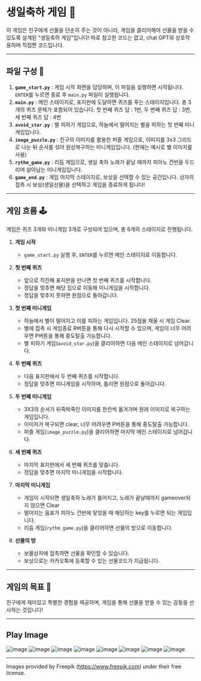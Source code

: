 # 생일축하 게임 🎉

이 게임은 친구에게 선물을 단순히 주는 것이 아니라, 게임을 클리어해야 선물을 받을 수 있도록 설계된 "생일축하 게임"입니다!
따로 참고한 코드는 없고, chat GPT와 상호작용하며 직접짠 코드입니다.

---

## 파일 구성 📂

1. **`game_start.py`** : 게임 시작 화면을 담당하며, 이 파일을 실행하면 시작됩니다. `ENTER`를 누르면 종료 후 `main.py` 파일이 실행됩니다.
2. **`main.py`** : 메인 스테이지로, 표지판에 도달하면 퀴즈를 푸는 스테이지입니다. 총 3개의 퀴즈 문제가 포함되어 있습니다. 첫 번째 퀴즈 답 : 1번, 두 번째 퀴즈 답 : 3번, 세 번째 퀴즈 답 : 4번
3. **`avoid_star.py`** : 별 피하기 게임으로, 하늘에서 떨어지는 별을 피하는 첫 번째 미니게임입니다.
4. **`image_puzzle.py`** : 친구의 이미지를 활용한 퍼즐 게임으로, 이미지를 3x3 그리드로 나눈 뒤 순서를 섞어 원상복구하는 미니게임입니다. (현재는 예시로 별 이미지를 사용)
5. **`rythm_game.py`** : 리듬 게임으로, 생일 축하 노래가 끝날 때까지 피아노 건반을 두드리며 살아남는 미니게임입니다.
6. **`game_end.py`** : 게임 마지막 스테이지로, 보상을 선택할 수 있는 공간입니다. 상자의 접촉 시 보상(생일선물)을 선택하고 게임을 종료하게 됩니다!

---

## 게임 흐름 🕹️

게임은 퀴즈 3개와 미니게임 3개로 구성되어 있으며, 총 6개의 스테이지로 진행됩니다.

1. **게임 시작**
   - `game_start.py` 실행 후, `ENTER`를 누르면 메인 스테이지로 이동합니다.

2. **첫 번째 퀴즈**
   - 앞으로 직진해 표지판을 만나면 첫 번째 퀴즈를 시작합니다.
   - 정답을 맞추면 해당 집으로 이동해 미니게임을 시작합니다.
   - 정답을 맞추지 못하면 원점으로 돌아갑니다.

3. **첫 번째 미니게임**
   - 하늘에서 별이 떨어지고 이를 피하는 게임입니다. 25점을 채울 시 게임 Clear.
   - 별에 접촉 시 게임종료 R버튼을 통해 다시 시작할 수 있으며, 게임이 너무 어려우면 P버튼을 통해 중도탈출 가능합니다.
   - 별 피하기 게임(`avoid_star.py`)을 클리어하면 다음 메인 스테이지로 넘어갑니다.

4. **두 번째 퀴즈**
   - 다음 표지판에서 두 번째 퀴즈를 시작합니다.
   - 정답을 맞추면 미니게임을 시작하며, 틀리면 원점으로 돌아갑니다.

5. **두 번째 미니게임**
   - 3X3의 순서가 뒤죽박죽인 이미지를 한칸씩 옮겨가며 원래 이미지로 복구하는 게임입니다.
   - 이미지가 복구되면 clear, 너무 어려우면 P버튼을 통해 중도탈출 가능합니다.
   - 퍼즐 게임(`image_puzzle.py`)을 클리어하면 마지막 메인 스테이지로 넘어갑니다.

7. **세 번째 퀴즈**
   - 마지막 표지판에서 세 번째 퀴즈를 맞춥니다.
   - 정답을 맞추면 마지막 미니게임을 시작합니다.

8. **마지막 미니게임**
   - 게임이 시작되면 생일축하 노래가 틀어지고, 노래가 끝날때까지 gameover되지 않으면 Clear
   - 떨어지는 음표가 피아노 건반에 닿았을 때 해당하는 key를 누르면 되는 게임입니다.
   - 리듬 게임(`rythm_game.py`)을 클리어하면 선물의 방으로 이동합니다.

9. **선물의 방**
   - 보물상자에 접촉하면 선물을 확인할 수 있습니다.
   - 보상으로는 카카오톡에 등록할 수 있는 선물코드가 지급됩니다.

---

## 게임의 목표 🎯

친구에게 재미있고 특별한 경험을 제공하며, 게임을 통해 선물을 받을 수 있는 감동을 선사하는 것입니다!

---
## Play Image
![image](https://github.com/user-attachments/assets/b2946c04-6819-479c-9805-490b63afba05)
![image](https://github.com/user-attachments/assets/d384a559-ad88-456e-84be-575b4ec286f3)
![image](https://github.com/user-attachments/assets/5ce6cb6e-b47d-4ab2-a70e-75b0bb50ba48)
![image](https://github.com/user-attachments/assets/1c69ad6b-909d-4036-9bf1-ccc9a4a180d1)
![image](https://github.com/user-attachments/assets/130d05a9-339c-404a-a82a-78815abf3a2c)
![image](https://github.com/user-attachments/assets/3a78d18c-fb33-45ec-9471-1a5897236e03)
![image](https://github.com/user-attachments/assets/5613fbbb-889a-4e46-bd8c-6db059499574)
![image](https://github.com/user-attachments/assets/78b45fee-9f50-4568-9d90-4070f09b7d49)

---
Images provided by Freepik (https://www.freepik.com) under their free license.

